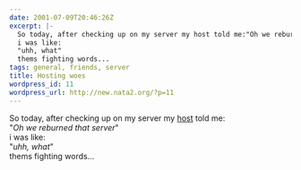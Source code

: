 ```yaml
---
date: 2001-07-09T20:46:26Z
excerpt: |-
  So today, after checking up on my server my host told me:"Oh we reburned that server"
  i was like:
  "uhh, what"
  thems fighting words...
tags: general, friends, server
title: Hosting woes
wordpress_id: 11
wordpress_url: http://new.nata2.org/?p=11
---
```


So today, after checking up on my server my <a href="http://www.hostpro.com">host</a> told me:<br>"<i>Oh we reburned that server</i>"<br>
i was like:<br>
"<i>uhh, what</i>"<br>
thems fighting words...
